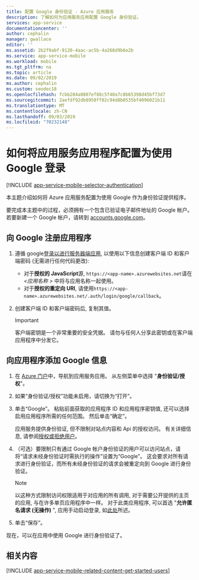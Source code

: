 ```yaml
---
title: 配置 Google 身份验证 - Azure 应用服务
description: 了解如何为应用服务应用配置 Google 身份验证。
services: app-service
documentationcenter: ''
author: cephalin
manager: gwallace
editor: ''
ms.assetid: 2b2f9abf-9120-4aac-ac5b-4a268d9b6e2b
ms.service: app-service-mobile
ms.workload: mobile
ms.tgt_pltfrm: na
ms.topic: article
ms.date: 09/02/2019
ms.author: cephalin
ms.custom: seodec18
ms.openlocfilehash: fcbb284a0807ef88c5f40a7c8b65398d45bf73d7
ms.sourcegitcommit: 2aefdf92db8950ff02c94d8b0535bf4096021b11
ms.translationtype: MT
ms.contentlocale: zh-CN
ms.lasthandoff: 09/03/2019
ms.locfileid: "70232148"
---
```

# <a name="how-to-configure-your-app-service-application-to-use-google-login"></a>如何将应用服务应用程序配置为使用 Google 登录
[!INCLUDE [app-service-mobile-selector-authentication](../../includes/app-service-mobile-selector-authentication.md)]

本主题介绍如何将 Azure 应用服务配置为使用 Google 作为身份验证提供程序。

要完成本主题中的过程，必须拥有一个包含已验证电子邮件地址的 Google 帐户。 若要新建一个 Google 帐户，请转到 [accounts.google.com](https://go.microsoft.com/fwlink/p/?LinkId=268302)。

## <a name="register"> </a>向 Google 注册应用程序
1. 遵循 google[登录以进行服务器端应用](https://developers.google.com/identity/sign-in/web/server-side-flow), 以使用以下信息创建客户端 ID 和客户端密码 (无需进行任何代码更改):
    - 对于**授权的 JavaScript**源, `https://<app-name>.azurewebsites.net`请在 *\<应用名称 >* 中将与应用名称一起使用。
    - 对于**授权的重定向 URI**, 请使用`https://<app-name>.azurewebsites.net/.auth/login/google/callback`。
1. 创建客户端 ID 和客户端密码后, 复制其值。

    > [!IMPORTANT]
    > 客户端密钥是一个非常重要的安全凭据。 请勿与任何人分享此密钥或在客户端应用程序中分发它。


## <a name="secrets"></a>向应用程序添加 Google 信息
1. 在 [Azure 门户]中，导航到应用服务应用。 从左侧菜单中选择 "**身份验证/授权**"。
2. 如果“身份验证/授权”功能未启用，请切换为“打开”。
3. 单击“Google”。 粘贴前面获取的应用程序 ID 和应用程序密钥值, 还可以选择启用应用程序所需的任何范围。 然后单击“确定”。

   应用服务提供身份验证, 但不限制对站点内容和 Api 的授权访问。 有关详细信息, 请参阅[授权或拒绝用户](app-service-authentication-how-to.md#authorize-or-deny-users)。
4. （可选）要限制只有通过 Google 帐户身份验证的用户可以访问站点，请将“请求未经身份验证时需执行的操作”设置为“Google”。 这会要求对所有请求进行身份验证，而所有未经身份验证的请求会被重定向到 Google 进行身份验证。

    > [!NOTE]
    > 以这种方式限制访问权限适用于对应用的所有调用, 对于需要公开提供的主页的应用, 与在许多单页应用程序中一样。 对于此类应用程序, 可以首选 "**允许匿名请求 (无操作)** ", 应用手动启动登录, 如[此处](overview-authentication-authorization.md#authentication-flow)所述。
    
5. 单击“保存”。

现在，可以在应用中使用 Google 进行身份验证了。

## <a name="related-content"> </a>相关内容
[!INCLUDE [app-service-mobile-related-content-get-started-users](../../includes/app-service-mobile-related-content-get-started-users.md)]

<!-- Anchors. -->

<!-- Images. -->

[0]: ./media/app-service-mobile-how-to-configure-google-authentication/mobile-app-google-redirect.png
[1]: ./media/app-service-mobile-how-to-configure-google-authentication/mobile-app-google-settings.png

<!-- URLs. -->

[Google apis]: https://go.microsoft.com/fwlink/p/?LinkId=268303

[Azure 门户]: https://portal.azure.com/


